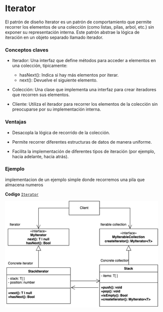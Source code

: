 # Iterator
   
El patrón de diseño Iterator es un patrón de comportamiento que permite recorrer los elementos de una colección (como listas, pilas, arbol, etc.) sin exponer su representación interna. Este patrón abstrae la lógica de iteración en un objeto separado llamado iterador.


### Conceptos claves

- Iterador: Una interfaz que define métodos para acceder a elementos en una colección, típicamente:
    - hasNext(): Indica si hay más elementos por iterar.
    - next(): Devuelve el siguiente elemento.

- Colección: Una clase que implementa una interfaz para crear iteradores que recorren sus elementos.

- Cliente: Utiliza el iterador para recorrer los elementos de la colección sin preocuparse por su implementación interna.

### Ventajas

- Desacopla la lógica de recorrido de la colección.

- Permite recorrer diferentes estructuras de datos de manera uniforme.

- Facilita la implementación de diferentes tipos de iteración (por ejemplo, hacia adelante, hacia atrás).

### Ejemplo

implementacion de un ejemplo simple donde recorremos una pila que almacena numeros


**Codigo** [`Iterator`](./Iterator.ts)

![Diagrama de clases Command](../../assets/Iterator.jpg)
